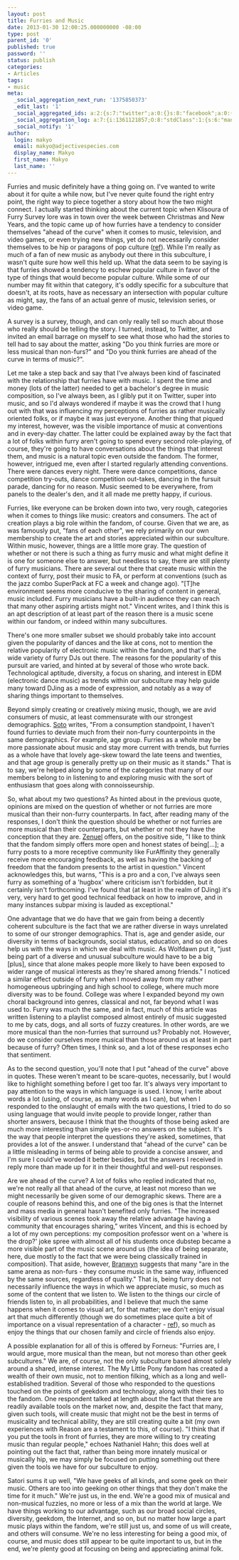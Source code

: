 ```yaml
---
layout: post
title: Furries and Music
date: 2013-01-30 12:00:25.000000000 -08:00
type: post
parent_id: '0'
published: true
password: ''
status: publish
categories:
- Articles
tags:
- music
meta:
  _social_aggregation_next_run: '1375850373'
  _edit_last: '1'
  _social_aggregated_ids: a:2:{s:7:"twitter";a:0:{}s:8:"facebook";a:0:{}}
  _social_aggregation_log: a:7:{i:1361121857;O:8:"stdClass":1:{s:6:"manual";b:0;}i:1361124439;O:8:"stdClass":1:{s:6:"manual";b:0;}i:1361128114;O:8:"stdClass":1:{s:6:"manual";b:0;}i:1361132520;O:8:"stdClass":1:{s:6:"manual";b:0;}i:1361140636;O:8:"stdClass":1:{s:6:"manual";b:0;}i:1361155108;O:8:"stdClass":1:{s:6:"manual";b:0;}i:1361184763;O:8:"stdClass":1:{s:6:"manual";b:0;}}
  _social_notify: '1'
author:
  login: makyo
  email: makyo@adjectivespecies.com
  display_name: Makyo
  first_name: Makyo
  last_name: ''
---
```

<p>Furries and music definitely have a thing going on. I've wanted to write about it for quite a while now, but I've never quite found the right entry point, the right way to piece together a story about how the two might connect. I actually started thinking about the current topic when Klisoura of Furry Survey lore was in town over the week between Christmas and New Years, and the topic came up of how furries have a tendency to consider themselves "ahead of the curve" when it comes to music, television, and video games, or even trying new things, yet do not necessarily consider themselves to be hip or paragons of pop culture (<a href="http://vis.adjectivespecies.com/microsurvey/2012/" target="_blank">ref</a>). While I'm really as much of a fan of new music as anybody out there in this subculture, I wasn't quite sure how well this held up. What the data seem to be saying is that furries showed a tendency to eschew popular culture in favor of the type of things that would become popular culture. While some of our number may fit within that category, it's oddly specific for a subculture that doesn't, at its roots, have as necessary an intersection with popular culture as might, say, the fans of an actual genre of music, television series, or video game.</p>
<p>A survey is a survey, though, and can only really tell so much about those who really should be telling the story. I turned, instead, to Twitter, and invited an email barrage on myself to see what those who had the stories to tell had to say about the matter, asking "Do you think furries are more or less musical than non-furs?" and "Do you think furries are ahead of the curve in terms of music?".</p>
<p></p>
<!--more-->
<p>Let me take a step back and say that I've always been kind of fascinated with the relationship that furries have with music. I spent the time and money (lots of the latter) needed to get a bachelor's degree in music composition, so I've always been, as I glibly put it on Twitter, super into music, and so I'd always wondered if maybe it was the crowd that I hung out with that was influencing my perceptions of furries as rather musically oriented folks, or if maybe it was just everyone. Another thing that piqued my interest, however, was the visible importance of music at conventions and in every-day chatter. The latter could be explained away by the fact that a lot of folks within furry aren't going to spend every second role-playing, of course, they're going to have conversations about the things that interest them, and music is a natural topic even outside the fandom. The former, however, intrigued me, even after I started regularly attending conventions. There were dances every night. There were dance competitions, dance competition try-outs, dance competition out-takes, dancing in the fursuit parade, dancing for no reason. Music seemed to be everywhere, from panels to the dealer's den, and it all made me pretty happy, if curious.</p>
<p>Furries, like everyone can be broken down into two, very rough, categories when it comes to things like music: creators and consumers. The act of creation plays a big role within the fandom, of course. Given that we are, as was famously put, "fans of each other", we rely primarily on our own membership to create the art and stories appreciated within our subculture. Within music, however, things are a little more gray. The question of whether or not there is such a thing as furry music and what might define it is one for someone else to answer, but needless to say, there are still plenty of furry musicians. There are several out there that create music within the context of furry, post their music to FA, or perform at conventions (such as the jazz combo SuperPack at FC a week and change ago). "[T]he environment seems more conducive to the sharing of content in general, music included. Furry musicians have a built-in audience they can reach that many other aspiring artists might not." Vincent writes, and I think this is an apt description of at least part of the reason there is a music scene within our fandom, or indeed within many subcultures.</p>
<p>There's one more smaller subset we should probably take into account given the popularity of dances and the like at cons, not to mention the relative popularity of electronic music within the fandom, and that's the wide variety of furry DJs out there. The reasons for the popularity of this pursuit are varied, and hinted at by several of those who wrote back. Technological aptitude, diversity, a focus on sharing, and interest in EDM (electronic dance music) as trends within our subculture may help guide many toward DJing as a mode of expression, and notably as a way of sharing things important to themselves.</p>
<p>Beyond simply creating or creatively mixing music, though, we are avid consumers of music, at least commensurate with our strongest demographics. <a href="http://twitter.com/sotopnthr" target="_blank">Soto</a> writes, "From a consumption standpoint, I haven't found furries to deviate much from their non-furry counterpoints in the same demographics. For example, age group. Furries as a whole may be more passionate about music and stay more current with trends, but furries as a whole have that lovely age-skew toward the late teens and twenties, and that age group is generally pretty up on their music as it stands." That is to say, we're helped along by some of the categories that many of our members belong to in listening to and exploring music with the sort of enthusiasm that goes along with connoisseurship.</p>
<p>So, what about my two questions? As hinted about in the previous quote, opinions are mixed on the question of whether or not furries are more musical than their non-furry counterparts. In fact, after reading many of the responses, I don't think the question should be whether or not furries are more musical than their counterparts, but whether or not they have the conception that they are. <a href="http://www.furaffinity.net/user/zenuel/" target="_blank">Zenuel</a> offers, on the positive side, "I like to think that the fandom simply offers more open and honest states of being[...]; a furry posts to a more receptive community like FurAffinity they generally receive more encouraging feedback, as well as having the backing of freedom that the fandom presents to the artist in question." Vincent acknowledges this, but warns, "This is a pro and a con, I've always seen furry as something of a 'hugbox' where criticism isn't forbidden, but it certainly isn't forthcoming. I've found that (at least in the realm of DJing) it's very, very hard to get good technical feedback on how to improve, and in many instances subpar mixing is lauded as exceptional."</p>
<p>One advantage that we do have that we gain from being a decently coherent subculture is the fact that we are rather diverse in ways unrelated to some of our stronger demographics. That is, age and gender aside, our diversity in terms of backgrounds, social status, education, and so on does help us with the ways in which we deal with music. As Wolfdawn put it, "just being part of a diverse and unusual subculture would have to be a big [plus], since that alone makes people more likely to have been exposed to wider range of musical interests as they're shared among friends." I noticed a similar effect outside of furry when I moved away from my rather homogeneous upbringing and high school to college, where much more diversity was to be found. College was where I expanded beyond my own choral background into genres, classical and not, far beyond what I was used to. Furry was much the same, and in fact, much of this article was written listening to a playlist composed almost entirely of music suggested to me by cats, dogs, and all sorts of fuzzy creatures. In other words, are we more musical than the non-furries that surround us? Probably not. However, do we consider ourselves more musical than those around us at least in part because of furry? Often times, I think so, and a lot of these responses echo that sentiment.</p>
<p>As to the second question, you'll note that I put "ahead of the curve" above in quotes. These weren't meant to be scare-quotes, necessarily, but I would like to highlight something before I get too far. It's always very important to pay attention to the ways in which language is used. I know, I write about words a lot (using, of course, as many words as I can), but when I responded to the onslaught of emails with the two questions, I tried to do so using language that would invite people to provide longer, rather than shorter answers, because I think that the thoughts of those being asked are much more interesting than simple yes-or-no answers on the subject. It's the way that people interpret the questions they're asked, sometimes, that provides a lot of the answer. I understand that "ahead of the curve" can be a little misleading in terms of being able to provide a concise answer, and I'm sure I could've worded it better besides, but the answers I received in reply more than made up for it in their thoughtful and well-put responses.</p>
<p>Are we ahead of the curve? A lot of folks who replied indicated that no, we're not really all that ahead of the curve, at least not moreso than we might necessarily be given some of our demographic skews. There are a couple of reasons behind this, and one of the big ones is that the Internet and mass media in general hasn't benefited only furries. "The increased visibility of various scenes took away the relative advantage having a community that encourages sharing," writes Vincent, and this is echoed by a lot of my own perceptions: my composition professor went on a 'where is the drop?' joke spree with almost all of his students once dubstep became a more visible part of the music scene around us (the idea of being separate, here, due mostly to the fact that we were being classically trained in composition). That aside, however, <a href="http://www.lionhearted.ca/music.htm" target="_blank">Branwyn</a> suggests that many "are in the same arena as non-furs - they consume music in the same way, influenced by the same sources, regardless of quality." That is, being furry does not necessarily influence the ways in which we appreciate music, so much as some of the content that we listen to. We listen to the things our circle of friends listen to, in all probabilities, and I believe that much the same happens when it comes to visual art, for that matter; we don't enjoy visual art that much differently (though we do sometimes place quite a bit of importance on a visual representation of a character - <a title="Character versus Self" href="http://www.adjectivespecies.com/2011/11/23/character-versus-self/">ref</a>), so much as enjoy the things that our chosen family and circle of friends also enjoy.</p>
<p>A possible explanation for all of this is offered by Forneus: "Furries are, I would argue, more musical than the mean, but not moreso than other geek subcultures." We are, of course, not the only subculture based almost solely around a shared, intense interest. The My Little Pony fandom has created a wealth of their own music, not to mention filking, which as a long and well-established tradition. Several of those who responded to the questions touched on the points of geekdom and technology, along with their ties to the fandom. One respondent talked at length about the fact that there are readily available tools on the market now, and, despite the fact that many, given such tools, will create music that might not be the best in terms of musicality and technical ability, they are still creating quite a bit (my own experiences with Reason are a testament to this, of course). "I think that if you put the tools in front of furries, they are more willing to try creating music than regular people," echoes Nathaniel Hahn; this does well at pointing out the fact that, rather than being more innately musical or musically hip, we may simply be focused on putting something out there given the tools we have for our subculture to enjoy.</p>
<p>Satori sums it up well, "We have geeks of all kinds, and some geek on their music. Others are too into geeking on other things that they don't make the time for it much." We're just us, in the end. We're a good mix of musical and non-musical fuzzies, no more or less of a mix than the world at large. We have things working to our advantage, such as our broad social circles, diversity, geekdom, the Internet, and so on, but no matter how large a part music plays within the fandom, we're still just us, and some of us will create, and others will consume. We're no less interesting for being a good mix, of course, and music does still appear to be quite important to us, but in the end, we're plenty good at focusing on being and appreciating animal folk.</p>



